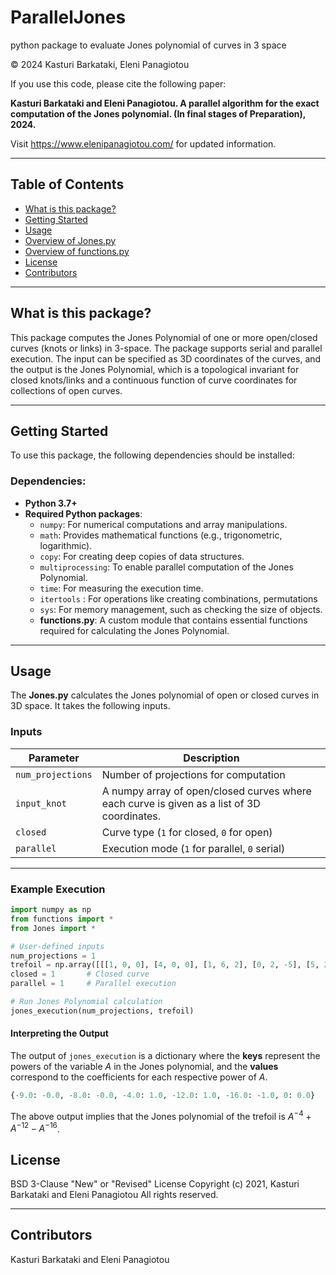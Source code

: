 # ParallelJones
python package to evaluate Jones polynomial of curves in 3 space

© 2024 Kasturi Barkataki, Eleni Panagiotou

If you use this code, please cite the following paper:

**Kasturi Barkataki and Eleni Panagiotou. A parallel algorithm for the exact computation of the Jones polynomial. (In final stages of Preparation), 2024.**

Visit https://www.elenipanagiotou.com/ for updated information.

---

## Table of Contents
- [What is this package?](#what-is-this-package)
- [Getting Started](#getting-started)
- [Usage](#usage)
- [Overview of Jones.py](#overview-j)
- [Overview of functions.py](#overview-f)
- [License](#license)
- [Contributors](#contributors)

---

## What is this package?

This package computes the Jones Polynomial of one or more open/closed curves (knots or links) in 3-space. The package supports serial and parallel execution.
The input can be specified as 3D coordinates of the curves, and the output is the Jones Polynomial, which is a topological invariant for closed knots/links and
a continuous function of curve coordinates for collections of open curves.

---

## Getting Started <a name="getting-started"></a>

To use this package, the following dependencies should be installed:

### Dependencies:
- **Python 3.7+**
- **Required Python packages**:
  - `numpy`: For numerical computations and array manipulations.
  - `math`: Provides mathematical functions (e.g., trigonometric, logarithmic).
  - `copy`: For creating deep copies of data structures.
  - `multiprocessing`: To enable parallel computation of the Jones Polynomial.
  - `time`: For measuring the execution time.
  - `itertools`  : For operations like creating combinations, permutations
  - `sys`: For memory management, such as checking the size of objects.
  - **functions.py**: A custom module that contains essential functions required for calculating the Jones Polynomial. 
---
## **Usage**

The  **Jones.py** calculates the Jones polynomial of open or closed curves in 3D space. It takes the following inputs.  

### **Inputs**  
| **Parameter**     | **Description**                              |
|--------------------|----------------------------------------------|
| `num_projections` | Number of projections for computation        | 
| `input_knot`      | A numpy array of open/closed curves where each curve is given as a list of 3D coordinates.| 
| `closed`          | Curve type (`1` for closed, `0` for open)    |
| `parallel`        | Execution mode (`1` for parallel, `0` serial)| 

---

### **Example Execution**  

```python
import numpy as np  
from functions import *
from Jones import *

# User-defined inputs
num_projections = 1  
trefoil = np.array([[[1, 0, 0], [4, 0, 0], [1, 6, 2], [0, 2, -5], [5, 2, 5], [4, 6, -2]]], dtype=object)  
closed = 1       # Closed curve  
parallel = 1     # Parallel execution  

# Run Jones Polynomial calculation
jones_execution(num_projections, trefoil)
```


#### **Interpreting the Output**

The output of `jones_execution` is a dictionary where the **keys** represent the powers of the variable $A$ in the Jones polynomial, and the **values** correspond to the coefficients for each respective power of $A$.

```python
{-9.0: -0.0, -8.0: -0.0, -4.0: 1.0, -12.0: 1.0, -16.0: -1.0, 0: 0.0}
```
The above output implies that the Jones polynomial of the trefoil is $A^{-4}+A^{-12}-A^{-16}$.


## License
BSD 3-Clause "New" or "Revised" License
Copyright (c) 2021, Kasturi Barkataki and Eleni Panagiotou
All rights reserved.

---

## Contributors
Kasturi Barkataki and Eleni Panagiotou




